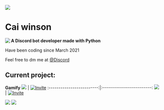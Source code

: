 ![](https://komarev.com/ghpvc/?username=Caiwinson&color=green&style=for-the-badge)
# Cai winson
<img align="left" src="https://lanyard.cnrad.dev/api/720900711260487681">

**A Discord bot developer made with Python**

Have been coding since March 2021

Feel free to dm me at
[@Discord](https://discord.com/users/720900711260487681)
<br clear="left"/>

## Current project:
**Gamify**
![](https://cdn.discordapp.com/avatars/909367670833561600/ae7b0acc222c2c9cda70d051357ff20a.png?size=256) | [![Invite](https://dabuttonfactory.com/button.png?t=Invite+Gamify&f=Ubuntu-Bold&ts=33&tc=fff&hp=45&vp=20&c=11&bgt=unicolored&bgc=15d798)](https://top.gg/bot/909367670833561600)
:-------------------------:|:-------------------------:
![](https://cdn.discordapp.com/avatars/991228880146940036/26f109112eb86613d2a6360f4d28847d.png?size=256) | [![Invite](https://dabuttonfactory.com/button.png?t=Invite+osu!verify&f=Ubuntu-Bold&ts=33&tc=fff&hp=45&vp=20&c=11&bgt=unicolored&bgc=f270aa)](https://top.gg/bot/991228880146940036)

[![](https://github-readme-stats.vercel.app/api?username=Caiwinson&show_icons=true&theme=blueberry)](https://github.com/Caiwinson)
![](https://github-readme-stats.vercel.app/api/top-langs/?username=Caiwinson&show_icons=true&theme=blueberry)

